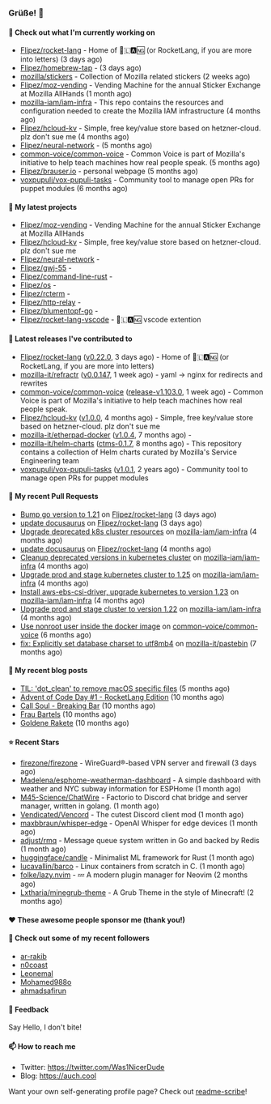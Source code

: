 ### Grüße! 👋

#### 👷 Check out what I'm currently working on

- [Flipez/rocket-lang](https://github.com/Flipez/rocket-lang) - Home of 🚀🇱🅰🆖 (or RocketLang, if you are more into letters) (3 days ago)
- [Flipez/homebrew-tap](https://github.com/Flipez/homebrew-tap) -  (3 days ago)
- [mozilla/stickers](https://github.com/mozilla/stickers) - Collection of Mozilla related stickers (2 weeks ago)
- [Flipez/moz-vending](https://github.com/Flipez/moz-vending) - Vending Machine for the annual Sticker Exchange at Mozilla AllHands (1 month ago)
- [mozilla-iam/iam-infra](https://github.com/mozilla-iam/iam-infra) - This repo contains the resources and configuration needed to create the Mozilla IAM infrastructure (4 months ago)
- [Flipez/hcloud-kv](https://github.com/Flipez/hcloud-kv) - Simple, free key/value store based on hetzner-cloud. plz don&#39;t sue me (4 months ago)
- [Flipez/neural-network](https://github.com/Flipez/neural-network) -  (5 months ago)
- [common-voice/common-voice](https://github.com/common-voice/common-voice) - Common Voice is part of Mozilla&#39;s initiative to help teach machines how real people speak. (5 months ago)
- [Flipez/brauser.io](https://github.com/Flipez/brauser.io) - personal webpage (5 months ago)
- [voxpupuli/vox-pupuli-tasks](https://github.com/voxpupuli/vox-pupuli-tasks) - Community tool to manage open PRs for puppet modules (6 months ago)

#### 🌱 My latest projects

- [Flipez/moz-vending](https://github.com/Flipez/moz-vending) - Vending Machine for the annual Sticker Exchange at Mozilla AllHands
- [Flipez/hcloud-kv](https://github.com/Flipez/hcloud-kv) - Simple, free key/value store based on hetzner-cloud. plz don&#39;t sue me
- [Flipez/neural-network](https://github.com/Flipez/neural-network) - 
- [Flipez/gwj-55](https://github.com/Flipez/gwj-55) - 
- [Flipez/command-line-rust](https://github.com/Flipez/command-line-rust) - 
- [Flipez/os](https://github.com/Flipez/os) - 
- [Flipez/rcterm](https://github.com/Flipez/rcterm) - 
- [Flipez/http-relay](https://github.com/Flipez/http-relay) - 
- [Flipez/blumentopf-go](https://github.com/Flipez/blumentopf-go) - 
- [Flipez/rocket-lang-vscode](https://github.com/Flipez/rocket-lang-vscode) - 🚀🇱🅰🆖 vscode extention


#### 🔭 Latest releases I've contributed to

- [Flipez/rocket-lang](https://github.com/Flipez/rocket-lang) ([v0.22.0](https://github.com/Flipez/rocket-lang/releases/tag/v0.22.0), 3 days ago) - Home of 🚀🇱🅰🆖 (or RocketLang, if you are more into letters)
- [mozilla-it/refractr](https://github.com/mozilla-it/refractr) ([v0.0.147](https://github.com/mozilla-it/refractr/releases/tag/v0.0.147), 1 week ago) - yaml -&gt; nginx for redirects and rewrites
- [common-voice/common-voice](https://github.com/common-voice/common-voice) ([release-v1.103.0](https://github.com/common-voice/common-voice/releases/tag/release-v1.103.0), 1 week ago) - Common Voice is part of Mozilla&#39;s initiative to help teach machines how real people speak.
- [Flipez/hcloud-kv](https://github.com/Flipez/hcloud-kv) ([v1.0.0](https://github.com/Flipez/hcloud-kv/releases/tag/v1.0.0), 4 months ago) - Simple, free key/value store based on hetzner-cloud. plz don&#39;t sue me
- [mozilla-it/etherpad-docker](https://github.com/mozilla-it/etherpad-docker) ([v1.0.4](https://github.com/mozilla-it/etherpad-docker/releases/tag/v1.0.4), 7 months ago) - 
- [mozilla-it/helm-charts](https://github.com/mozilla-it/helm-charts) ([ctms-0.1.7](https://github.com/mozilla-it/helm-charts/releases/tag/ctms-0.1.7), 8 months ago) - This repository contains a collection of Helm charts curated by Mozilla&#39;s Service Engineering team
- [voxpupuli/vox-pupuli-tasks](https://github.com/voxpupuli/vox-pupuli-tasks) ([v1.0.1](https://github.com/voxpupuli/vox-pupuli-tasks/releases/tag/v1.0.1), 2 years ago) - Community tool to manage open PRs for puppet modules

#### 🔨 My recent Pull Requests

- [Bump go version to 1.21](https://github.com/Flipez/rocket-lang/pull/195) on [Flipez/rocket-lang](https://github.com/Flipez/rocket-lang) (3 days ago)
- [update docusaurus](https://github.com/Flipez/rocket-lang/pull/192) on [Flipez/rocket-lang](https://github.com/Flipez/rocket-lang) (3 days ago)
- [Upgrade deprecated k8s cluster resources](https://github.com/mozilla-iam/iam-infra/pull/317) on [mozilla-iam/iam-infra](https://github.com/mozilla-iam/iam-infra) (4 months ago)
- [update docusaurus](https://github.com/Flipez/rocket-lang/pull/187) on [Flipez/rocket-lang](https://github.com/Flipez/rocket-lang) (4 months ago)
- [Cleanup deprecated versions in kubernetes cluster](https://github.com/mozilla-iam/iam-infra/pull/316) on [mozilla-iam/iam-infra](https://github.com/mozilla-iam/iam-infra) (4 months ago)
- [Upgrade prod and stage kubernetes cluster to 1.25](https://github.com/mozilla-iam/iam-infra/pull/315) on [mozilla-iam/iam-infra](https://github.com/mozilla-iam/iam-infra) (4 months ago)
- [Install aws-ebs-csi-driver, upgrade kubernetes to version 1.23](https://github.com/mozilla-iam/iam-infra/pull/314) on [mozilla-iam/iam-infra](https://github.com/mozilla-iam/iam-infra) (4 months ago)
- [Upgrade prod and stage cluster to version 1.22](https://github.com/mozilla-iam/iam-infra/pull/313) on [mozilla-iam/iam-infra](https://github.com/mozilla-iam/iam-infra) (4 months ago)
- [Use nonroot user inside the docker image](https://github.com/common-voice/common-voice/pull/3999) on [common-voice/common-voice](https://github.com/common-voice/common-voice) (6 months ago)
- [fix: Explicitly set database charset to utf8mb4](https://github.com/mozilla-it/pastebin/pull/15) on [mozilla-it/pastebin](https://github.com/mozilla-it/pastebin) (7 months ago)

#### 📜 My recent blog posts

- [TIL: &#39;dot_clean&#39; to remove macOS specific files](https://auch.cool/posts/2023/til-dot-clean/) (5 months ago)
- [Advent of Code Day #1 - RocketLang Edition](https://auch.cool/posts/2022/aoc-day-1/) (10 months ago)
- [Call Soul - Breaking Bar](https://auch.cool/munich/call-soul/) (10 months ago)
- [Frau Bartels](https://auch.cool/munich/frau-bartels/) (10 months ago)
- [Goldene Rakete](https://auch.cool/munich/goldene-rakete/) (10 months ago)

#### ⭐ Recent Stars

- [firezone/firezone](https://github.com/firezone/firezone) - WireGuard®-based VPN server and firewall (3 days ago)
- [Madelena/esphome-weatherman-dashboard](https://github.com/Madelena/esphome-weatherman-dashboard) - A simple dashboard with weather and NYC subway information for ESPHome (1 month ago)
- [M45-Science/ChatWire](https://github.com/M45-Science/ChatWire) - Factorio to Discord chat bridge and server manager, written in golang. (1 month ago)
- [Vendicated/Vencord](https://github.com/Vendicated/Vencord) - The cutest Discord client mod (1 month ago)
- [maxbbraun/whisper-edge](https://github.com/maxbbraun/whisper-edge) - OpenAI Whisper for edge devices (1 month ago)
- [adjust/rmq](https://github.com/adjust/rmq) - Message queue system written in Go and backed by Redis (1 month ago)
- [huggingface/candle](https://github.com/huggingface/candle) - Minimalist ML framework for Rust (1 month ago)
- [lucavallin/barco](https://github.com/lucavallin/barco) - Linux containers from scratch in C. (1 month ago)
- [folke/lazy.nvim](https://github.com/folke/lazy.nvim) - 💤 A modern plugin manager for Neovim (2 months ago)
- [Lxtharia/minegrub-theme](https://github.com/Lxtharia/minegrub-theme) - A Grub Theme in the style of Minecraft! (2 months ago)

#### ❤️ These awesome people sponsor me (thank you!)


#### 👯 Check out some of my recent followers

- [ar-rakib](https://github.com/ar-rakib)
- [n0coast](https://github.com/n0coast)
- [Leonemal](https://github.com/Leonemal)
- [Mohamed988o](https://github.com/Mohamed988o)
- [ahmadsafirun](https://github.com/ahmadsafirun)

#### 💬 Feedback

Say Hello, I don't bite!

#### 📫 How to reach me

- Twitter: https://twitter.com/Was1NicerDude
- Blog: https://auch.cool

Want your own self-generating profile page? Check out [readme-scribe](https://github.com/muesli/readme-scribe)!
